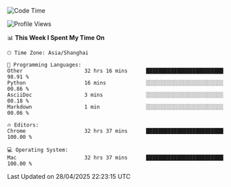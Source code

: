 <!--START_SECTION:waka-->
![Code Time](http://img.shields.io/badge/Code%20Time-3%2C858%20hrs%2035%20mins-blue)

![Profile Views](http://img.shields.io/badge/Profile%20Views-0-blue)

📊 **This Week I Spent My Time On** 

```text
🕑︎ Time Zone: Asia/Shanghai

💬 Programming Languages: 
Other                    32 hrs 16 mins      █████████████████████████   98.91 % 
Python                   16 mins             ░░░░░░░░░░░░░░░░░░░░░░░░░   00.86 % 
AsciiDoc                 3 mins              ░░░░░░░░░░░░░░░░░░░░░░░░░   00.18 % 
Markdown                 1 min               ░░░░░░░░░░░░░░░░░░░░░░░░░   00.06 % 

🔥 Editors: 
Chrome                   32 hrs 37 mins      █████████████████████████   100.00 % 

💻 Operating System: 
Mac                      32 hrs 37 mins      █████████████████████████   100.00 % 
```


 Last Updated on 28/04/2025 22:23:15 UTC
<!--END_SECTION:waka-->
